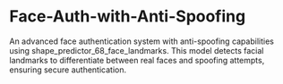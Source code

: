 # Face-Auth-with-Anti-Spoofing
An advanced face authentication system with anti-spoofing capabilities using shape_predictor_68_face_landmarks. This model detects facial landmarks to differentiate between real faces and spoofing attempts, ensuring secure authentication.
